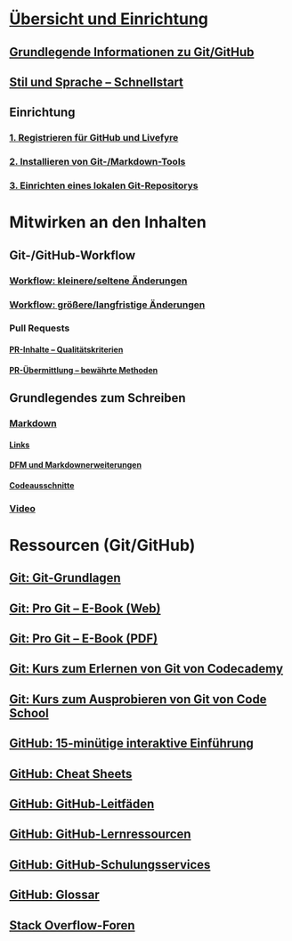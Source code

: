 # [Übersicht und Einrichtung](index.md)

## [Grundlegende Informationen zu Git/GitHub](~/help-crr/help-content/contribute/contribute-get-started-git-github-fundamentals.md)
## [Stil und Sprache – Schnellstart](~/help-crr/help-content/style/style-get-started-quick-start.md)

## Einrichtung 
### [1. Registrieren für GitHub und Livefyre](~/help-crr/help-content/contribute/contribute-get-started-setup-github.md)
### [2. Installieren von Git-/Markdown-Tools](~/help-crr/help-content/contribute/contribute-get-started-setup-tools.md)
### [3. Einrichten eines lokalen Git-Repositorys](~/help-crr/help-content/contribute/contribute-get-started-setup-local.md)

# Mitwirken an den Inhalten

## Git-/GitHub-Workflow
### [Workflow: kleinere/seltene Änderungen](~/help-crr/help-content/contribute/contribute-how-to-write-workflows-minor.md)
### [Workflow: größere/langfristige Änderungen](~/help-crr/help-content/contribute/contribute-how-to-write-workflows-major.md)
### Pull Requests
#### [PR-Inhalte – Qualitätskriterien](~/help-crr/help-content/contribute/contribute-how-to-write-pull-request-quality-criteria.md)
#### [PR-Übermittlung – bewährte Methoden](~/help-crr/help-content/contribute/contribute-how-to-write-pull-request-etiquette.md)

## Grundlegendes zum Schreiben 
### [Markdown](~/help-crr/help-content/contribute/contribute-how-to-write-use-markdown.md)
#### [Links](~/help-crr/help-content/contribute/contribute-how-to-write-links.md)
#### [DFM und Markdownerweiterungen](~/ops-crr/openpublishing/docs/partnerdocs/gfm.md?toc=/contribute/TOC.json&bc=/contribute/breadcrumb/toc.json)
#### [Codeausschnitte](~/ops-crr/openpublishing/docs/partnerdocs/codesnippets.md?toc=/contribute/TOC.json&bc=/contribute/breadcrumb/toc.json)
### [Video](~/help-crr/help-content/contribute/contribute-how-to-write-video.md)

# Ressourcen (Git/GitHub)
## [Git: Git-Grundlagen](https://go.microsoft.com/fwlink/?linkid=853939)
## [Git: Pro Git – E-Book (Web)](https://go.microsoft.com/fwlink/?linkid=853940)
## [Git: Pro Git – E-Book (PDF)](https://progit2.s3.amazonaws.com/en/2016-03-22-f3531/progit-en.1084.pdf)
## [Git: Kurs zum Erlernen von Git von Codecademy](https://www.codecademy.com/learn/learn-git)
## [Git: Kurs zum Ausprobieren von Git von Code School](https://www.codeschool.com/courses/try-git)
## [GitHub: 15-minütige interaktive Einführung](https://try.github.io/)
## [GitHub: Cheat Sheets](https://go.microsoft.com/fwlink/?linkid=853941)
## [GitHub: GitHub-Leitfäden](https://guides.github.com/)
## [GitHub: GitHub-Lernressourcen](https://help.github.com/articles/git-and-github-learning-resources/)
## [GitHub: GitHub-Schulungsservices](https://services.github.com/training/)
## [GitHub: Glossar](https://help.github.com/articles/github-glossary) 
## [Stack Overflow-Foren](http://stackoverflow.com/)
